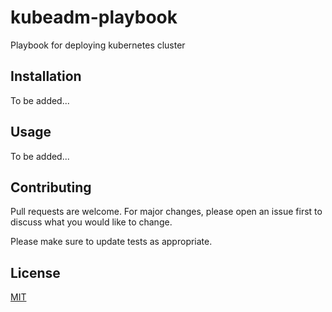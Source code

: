 # kubeadm-playbook

Playbook for deploying kubernetes cluster

## Installation

To be added...

## Usage

To be added...

## Contributing

Pull requests are welcome. For major changes, please open an issue first
to discuss what you would like to change.

Please make sure to update tests as appropriate.

## License

[MIT](https://choosealicense.com/licenses/mit/)
